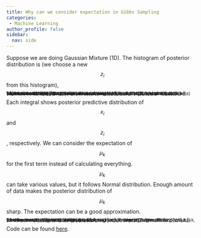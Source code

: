 ```yaml
---
title: Why can we consider expectation in Gibbs Sampling
categories:
 - Machine Learning
author_profile: false
sidebar:
  nav: side
---
```


Suppose we are doing Gaussian Mixture (1D). The histogram of posterior distribution is (we choose a new $$z_i$$ from this histogram),

<span style="font-size:0.8em; line-height:0%">
$$
\newcommand{\balpha}{\boldsymbol{\alpha}}
\newcommand{\bz}{\mathbf{z}}
\newcommand{\cN}{\mathcal{N}}
\newcommand{\bx}{\mathbf{x}}
\newcommand{\btheta}{\boldsymbol{\theta}}
\begin{align}
&\qquad \int p(x_i | z_i=k, \mu_k, \sigma^2) p(\mu_k | \bx^{\backslash i}, \bz^{\backslash i}, \mu_P, \sigma^2_P, \sigma^2) d\mu_k \int p(z_i =k|\btheta) p(\btheta | \bz^{\backslash i},\balpha) d\btheta \\
&= \cN(x_i | \mu_{\rm New}, \sigma^2) \cdot \frac{n_k^{\backslash i} + \alpha_k}{\sum_{k=1}^{K} n_k^{\backslash i} + \alpha_k}
\end{align}
$$
</span>

Each integral shows posterior predictive distribution of $$x_i$$ and $$z_i$$, respectively. We can consider the expectation of $$\mu_k$$ for the first term instead of calculating everything. $$\mu_k$$ can take various values, but it follows Normal distribution. Enough amount of data makes the posterior distribution of $$\mu_k$$ sharp. The expectation can be a good approximation.

<span style="font-size:0.8em; line-height:0%">
$$
\newcommand{\balpha}{\boldsymbol{\alpha}}
\newcommand{\bz}{\mathbf{z}}
\newcommand{\cN}{\mathcal{N}}
\newcommand{\bx}{\mathbf{x}}
\newcommand{\btheta}{\boldsymbol{\theta}}
\begin{align}
  &\qquad p(x_i | z_i=k, {\mu_k}, \sigma^2) \int  p(\mu_k | \bx^{\backslash i}, \bz^{\backslash i}, \mu_P, \sigma^2_P, \sigma^2) d\mu_k\\
  &= p(x_i | z_i=k, \overline{\mu_k}, \sigma^2)
\end{align}
$$
</span>


Code can be found [here](https://github.com/Shusei-E/Code_Tips/tree/master/Algorithm/MCMC/Gibbs_Sampling/GMM1D).
